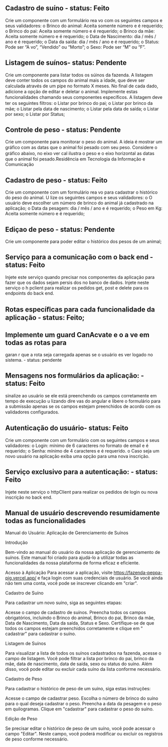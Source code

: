 ## Cadastro de suíno - status: Feito

Crie um componente com um formulário rea vo com os
seguintes campos e seus validadores:
o Brinco do animal: Aceita somente número e é requerido;
o Brinco do pai: Aceita somente número e é requerido;
o Brinco da mãe: Aceita somente número e é requerido;
o Data de Nascimento: dia / mês / ano e é requerido;
o Data da saída: dia / mês / ano e é requerido;
o Status: Pode ser “A vo”, “Vendido” ou “Morto”;
o Sexo: Pode ser “M” ou “F”.


## Listagem de suínos- status: Pendente

Crie um componente para listar todos os súinos da
fazenda. A listagem deve conter todos os campos do animal mais a idade,
que deve ser calculada através de um pipe no formato X meses. No ﬁnal de
cada dado, adicione a opção de editar e deletar o animal. Implemente estas
funcionalidades chamando seus componentes especíﬁcos. A listagem deve
ter os seguintes ﬁltros:
o Listar por brinco do pai;
o Listar por brinco da mãe;
o Listar pela data de nascimento;
o Listar pela data de saída;
o Listar por sexo;
o Listar por Status;

## Controle de peso - status: Pendente

Crie um componente para monitorar o peso do animal. A
ideia é mostrar um gráﬁco com as datas que o animal foi pesado com seu
peso. Considere o gráﬁco abaixo, no eixo ver cal ilustra o peso e o eixo
horizontal as datas que o animal foi pesado.Residência em Tecnologia da Informação e Comunicação

## Cadastro de peso - status: Feito

Crie um componente com um formulário rea vo para
cadastrar o histórico do peso do animal. U lize os seguintes campos e seus
validadores:
o O usuário deve escolher um número de brinco do animal já
cadastrado na aplicação;
o Data da pesagem: dia / mês / ano e é requerido;
o Peso em Kg: Aceita somente número e é requerido;

## Ediçao de peso - status: Pendente

Crie um componente para poder editar o histórico dos pesos
de um animal;

## Serviço para a comunicação com o back end - status: Feito 

Injete este serviço quando
precisar nos componentes da aplicação para fazer que os dados sejam
persis dos no banco de dados. Injete neste serviço o h pclient para realizar
os pedidos get, post e delete para os endpoints do back end.

## Rotas especíﬁcas para cada funcionalidade da aplicação - status: Feito;

## Implemente um guard CanAcvate e o a ve em todas as rotas para
garan r que a rota seja carregada apenas se o usuário es ver logado
no sistema. - status: pendente


## Mensagens nos formulários da aplicação: - status: Feito

sinalize ao usuário se ele está
preenchendo os campos corretamente em tempo de execução u lizando
dire vas do angular e libere o formulário para a submissão apenas se os
campos estejam preenchidos de acordo com os validadores conﬁgurados.

## Autenticação do usuário- status: Feito

Crie um componente com um formulário com os
seguintes campos e seus validadores:
o Login: mínimo de 6 caracteres no formato de email e é requerido;
o Senha: mínimo de 4 caracteres e é requerido.
o Caso seja um novo usuário na aplicação exiba uma opção para uma
nova inscrição.

## Serviço exclusivo para a autenticação: - status: Feito

Injete neste serviço o httpClient para
realizar os pedidos de login ou nova inscrição no back end.

## Manual de usuário descrevendo resumidamente todas as funcionalidades 

Manual do Usuário: Aplicação de Gerenciamento de Suínos

Introdução

Bem-vindo ao manual do usuário da nossa aplicação de gerenciamento de suínos. Este manual foi criado para ajudá-lo a utilizar todas as funcionalidades da nossa plataforma de forma eficaz e eficiente.

Acesso à Aplicação
Para acessar a aplicação, visite https://fazenda-peppa-pig.vercel.app/ e faça login com suas credenciais de usuário. Se você ainda não tem uma conta, você pode se inscrever clicando em "criar".

Cadastro de Suíno

Para cadastrar um novo suíno, siga as seguintes etapas:

Acesse o campo de cadastro de suínos.
Preencha todos os campos obrigatórios, incluindo o Brinco do animal, Brinco do pai, Brinco da mãe, Data de Nascimento, Data da saída, Status e Sexo.
Certifique-se de que todos os campos estejam preenchidos corretamente e clique em " cadastrar" para cadastrar o suíno.

Listagem de Suínos

Para visualizar a lista de todos os suínos cadastrados na fazenda, acesse o campo de listagem. Você pode filtrar a lista por brinco do pai, brinco da mãe, data de nascimento, data de saída, sexo ou status do suíno. Além disso, você pode editar ou excluir cada suíno da lista conforme necessário.

Cadastro de Peso

Para cadastrar o histórico de peso de um suíno, siga estas instruções:

Acesse o campo de cadastrar  peso.
Escolha o número de brinco do suíno para o qual deseja cadastrar o peso.
Preencha a data da pesagem e o peso em quilogramas.
Clique em "cadastrar" para cadastrar o peso do suíno.

Edição de Peso

Se precisar editar o histórico de peso de um suíno, você pode acessar o campo "Editar". Neste campo, você poderá modificar ou excluir os registros de peso conforme necessário.

